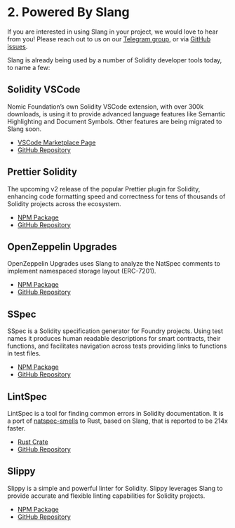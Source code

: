 # 2. Powered By Slang

If you are interested in using Slang in your project, we would love to hear from you! Please reach out to us on our [Telegram group](https://t.me/+pxApdT-Ssn5hMTFh), or via [GitHub issues](https://github.com/NomicFoundation/slang/issues/new).

Slang is already being used by a number of Solidity developer tools today, to name a few:

## Solidity VSCode

Nomic Foundation’s own Solidity VSCode extension, with over 300k downloads, is using it to provide advanced language features like Semantic Highlighting and Document Symbols. Other features are being migrated to Slang soon.

- [VSCode Marketplace Page](https://marketplace.visualstudio.com/items?itemName=NomicFoundation.hardhat-solidity)
- [GitHub Repository](https://github.com/NomicFoundation/hardhat-vscode)

## Prettier Solidity

The upcoming v2 release of the popular Prettier plugin for Solidity, enhancing code formatting speed and correctness for tens of thousands of Solidity projects across the ecosystem.

- [NPM Package](https://www.npmjs.com/package/prettier-plugin-solidity/v/2.0.0-beta.7)
- [GitHub Repository](https://github.com/prettier-solidity/prettier-plugin-solidity/tree/v2)

## OpenZeppelin Upgrades

OpenZeppelin Upgrades uses Slang to analyze the NatSpec comments to implement namespaced storage layout (ERC-7201).

- [NPM Package](https://www.npmjs.com/package/@openzeppelin/hardhat-upgrades)
- [GitHub Repository](https://github.com/OpenZeppelin/openzeppelin-upgrades)

## SSpec

SSpec is a Solidity specification generator for Foundry projects. Using test names it produces human readable descriptions for smart contracts, their functions, and facilitates navigation across tests providing links to functions in test files.

- [NPM Package](https://www.npmjs.com/package/@0xcompose/sspec)
- [GitHub Repository](https://github.com/0xCompose/sspec)

## LintSpec

LintSpec is a tool for finding common errors in Solidity documentation. It is a port of [natspec-smells](https://github.com/defi-wonderland/natspec-smells) to Rust, based on Slang, that is reported to be 214x faster.

- [Rust Crate](https://crates.io/crates/lintspec)
- [GitHub Repository](https://github.com/beeb/lintspec)

 ## Slippy

Slippy is a simple and powerful linter for Solidity. Slippy leverages Slang to provide accurate and flexible linting capabilities for Solidity projects.

- [NPM Package](https://www.npmjs.com/package/@slippy-lint/slippy)
- [GitHub Repository](https://github.com/fvictorio/slippy)
